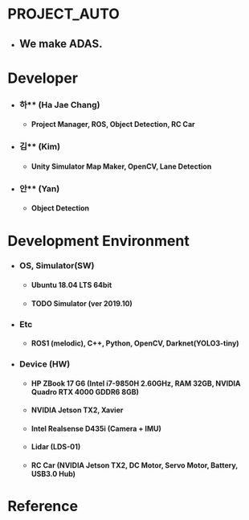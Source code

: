 # PROJECT_AUTO
* ## We make ADAS.

# Developer
* ### 하** (Ha Jae Chang)
  * #### Project Manager, ROS, Object Detection, RC Car
  
* ### 김** (Kim)
  * #### Unity Simulator Map Maker, OpenCV, Lane Detection
  
* ### 안** (Yan)
  * #### Object Detection
  
# Development Environment
* ### OS, Simulator(SW)
  * #### Ubuntu 18.04 LTS 64bit
  * #### TODO Simulator (ver 2019.10)
* ### Etc
  * #### ROS1 (melodic), C++, Python, OpenCV, Darknet(YOLO3-tiny)
* ### Device (HW)
  * #### HP ZBook 17 G6 (Intel i7-9850H 2.60GHz, RAM 32GB, NVIDIA Quadro RTX 4000 GDDR6 8GB)
  * #### NVIDIA Jetson TX2, Xavier
  * #### Intel Realsense D435i (Camera + IMU)
  * #### Lidar (LDS-01)
  * #### RC Car (NVIDIA Jetson TX2, DC Motor, Servo Motor, Battery, USB3.0 Hub) 

# Reference
